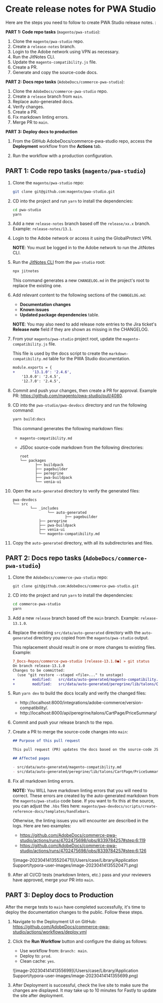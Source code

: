 # Create release notes for PWA Studio

Here are the steps you need to follow to create PWA Studio release notes. :

**PART 1: Code repo tasks** (`magento/pwa-studio`):

1. Clone the `magento/pwa-studio` repo.
2. Create a `release-notes` branch.
3. Login to the Adobe network using VPN as necessary.
4. Run the JitNotes CLI.
5. Update the `magento-compatibility.js` file.
6. Create a PR.
7. Generate and copy the source-code docs.

**PART 2: Docs repo tasks** (`AdobeDocs/commerce-pwa-studio`):

1. Clone the `AdobeDocs/commerce-pwa-studio` repo.
2. Create a `release` branch from `main`.
3. Replace auto-generated docs.
4. Verify changes.
5. Create a PR.
6. Fix markdown linting errors.
7. Merge PR to `main`.

**PART 3: Deploy docs to production**

1. From the GitHub AdobeDocs/commerce-pwa-studio repo, access the **Deployment** workflow from the **Actions** tab.

2. Run the workflow with a production configuration.

## PART 1: Code repo tasks (`magento/pwa-studio`)

1. Clone the `magento/pwa-studio` repo:

   ```bash
   git clone git@github.com:magento/pwa-studio.git
   ```

2. CD into the project and run `yarn` to install the dependencies:

   ```bash
   cd pwa-studio
   yarn
   ```

3. Add a new `release-notes` branch based off the `release/xx.x` branch. Example: `release-notes/13.1`.

4. Login to the Adobe network or access it using the GlobalProtect VPN.

   **NOTE**: You must be logged in to the Adobe network to run the JitNotes CLI.

5. Run the [JitNotes CLI](https://github.com/AdobeDocs/jitnotes) from the `pwa-studio` root:

   ```bash
   npx jitnotes
   ```

   This command generates a new `CHANGELOG.md` in the project's root to replace the existing one.

6. Add relevant content to the following sections of the `CHANGELOG.md`:

   - **Documentation changes**
   - **Known issues**
   - **Updated package dependencies** table.

   **NOTE**: You may also need to add release note entries to the Jira ticket's **Release note** field if they are shown as missing in the CHANGELOG.

7. From your `magento/pwa-studio` project root, update the `magento-compatibility.js` file.

   This file is used by the docs script to create the `markdown-compatibility.md` table for the PWA Studio documentation.

   ````diff
   module.exports = {
   +		'13.1.0': '2.4.6',
       '13.0.0': '2.4.5',
       '12.7.0': '2.4.5',
   ````

8. Commit and push your changes, then create a PR for approval. Example PR: https://github.com/magento/pwa-studio/pull/4080.

9. CD into the `pwa-studio/pwa-devdocs` directory and run the following command:

   ```bash
   yarn build:docs
   ```

   This command generates the following markdown files:

   - `magento-compatibility.md`
   - JSDoc source-code markdown from the following directories:

     ```tree
     root
     └── packages
     		├── buildpack
     		├── pagebuilder
     		├── peregrine
     		├── pwa-buildpack
     		└── venia-ui
     ```

10. Open the `auto-generated` directory to verify the generated files:

    ```tree
    pwa-devdocs
    └── src
    		└── _includes
    				└── auto-generated
    						├── pagebuilder
                ├── peregrine
                ├── pwa-buildpack
                ├── venia-ui
                └── magento-compatibility.md
    ```

11. Copy the `auto-generated` directory, with all its subdirectories and files.

## PART 2: Docs repo tasks (`AdobeDocs/commerce-pwa-studio`)

1. Clone the `AdobeDocs/commerce-pwa-studio` repo:

   ```
   git clone git@github.com:AdobeDocs/commerce-pwa-studio.git
   ```

2. CD into the project and run `yarn` to install the dependencies:

   ```bash
   cd commerce-pwa-studio
   yarn
   ```

3. Add a new `release` branch based off the `main` branch. Example: `release-13.1.0`.

4. Replace the existing `src/data/auto-generated` directory with the `auto-generated` directory you copied from the `magento/pwa-studio` output.

   This replacement should result in one or more changes to existing files. Example:

   ```diff
   7_Docs-Repos/commerce-pwa-studio [release-13.1.0●] » git status
   On branch release-13.1.0
   Changes to be committed:
     (use "git restore --staged <file>..." to unstage)
   +        modified:   src/data/auto-generated/magento-compatibility.md
   +        modified:   src/data/auto-generated/peregrine/lib/talons/CartPage/PriceSummary/usePriceSummary.md
   ```

5. Run `yarn dev` to build the docs locally and verify the changed files:

   - http://localhost:8000/integrations/adobe-commerce/version-compatibility/.
   - http://localhost:8000/api/peregrine/talons/CartPage/PriceSummary/

6. Commit and push your release branch to the repo.

7. Create a PR to merge the source-code changes into `main`:

   ```markdown
   ## Purpose of this pull request
   
   This pull request (PR) updates the docs based on the source-code JSDoc changes made for PWA Studio 13.1.0.
   
   ## Affected pages
   
   - src/data/auto-generated/magento-compatibility.md
   - src/data/auto-generated/peregrine/lib/talons/CartPage/PriceSummary/usePriceSummary.md
   ```

8. Fix all markdown linting errors. 

   **NOTE:** You WILL have markdown linting errors that you will need to correct. These errors are created by the auto-generated markdown from the `magento/pwa-studio` code base. If you want to fix this at the source, you can adjust the `.hbs` files here: `magento/pwa-devdocs/scripts/create-reference-docs/templates/handlebars`. 

   Otherwise, the linting issues you will encounter are described in the logs. Here are two examples:

   - https://github.com/AdobeDocs/commerce-pwa-studio/actions/runs/4702475698/jobs/8339784257#step:6:119
   - https://github.com/AdobeDocs/commerce-pwa-studio/actions/runs/4702475698/jobs/8339784257#step:6:126

   ![image-20230414135520471](/Users/case/Library/Application Support/typora-user-images/image-20230414135520471.png)

9. After all CI/CD tests (markdown linters, etc.) pass and your reviewers have approved, merge your PR into `main`.

## PART 3: Deploy docs to Production

After the merge tests to `main` have completed successfully, it's time to deploy the documentation changes to the public. Follow these steps.

1. Navigate to the Deployment UI on GitHub: https://github.com/AdobeDocs/commerce-pwa-studio/actions/workflows/deploy.yml

2. Click the **Run Workflow** button and configure the dialog as follows:

   - Use workflow from: `Branch: main`.
   - Deploy to: `prod`.
   - Clean cache: `yes`.

   ![image-20230414141355699](/Users/case/Library/Application Support/typora-user-images/image-20230414141355699.png)

3. After Deployment is successful, check the live site to make sure the changes are displayed. It may take up to 10 minutes for Fastly to update the site after deployment.